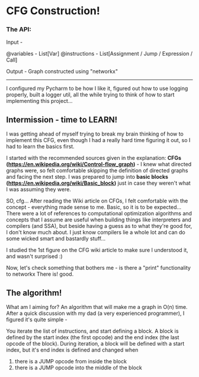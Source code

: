 # CFG Construction!

### The API:

Input - 

@variables - List[Var]
@instructions - List[Assignment / Jump / Expression / Call]

Output - Graph constructed using "networkx" 

------

I configured my Pycharm to be how I like it, figured out how to use logging properly, built a logger util, all the while trying to think of how to start implementing this project...

## Intermission - time to LEARN!

I was getting ahead of myself trying to break my brain thinking of how to implement this CFG, even though I had a really hard time figuring it out, so I had to learn the basics first.

I started with the recommended sources given in the explanation:
**CFGs (https://en.wikipedia.org/wiki/Control-flow_graph)** - I knew what directed graphs were, so felt comfortable skipping the definition of directed graphs and facing the next step.
I was prepared to jump into **basic blocks (https://en.wikipedia.org/wiki/Basic_block)** just in case they weren't what I was assuming they were.

SO, cfg... 
After reading the Wiki article on CFGs, I felt comfortable with the concept - everything made sense to me. Basic, so it is to be expected... There were a lot of references to computational optimization algorithms and concepts that I assume are useful when building things like interpreters and compilers (and SSA), but beside having a guess as to what they're good for, I don't know much about. I just know compilers lie a whole lot and can do some wicked smart and bastardly stuff...

I studied the 1st figure on the CFG wiki article to make sure I understood it, and wasn't surprised :)

Now, let's check something that bothers me - is there a "print" functionality to networkx
There is! good.

## The algorithm!

What am I aiming for? An algorithm that will make me a graph in O(n) time.
After a quick discussion with my dad (a very experienced programmer), I figured it's quite simple - 

You iterate the list of instructions, and start defining a block.
A block is defined by the start index (the first opcode) and the end index (the last opcode of the block).
During iteration, a block will be defined with a start index, but it's end index is defined and changed when

1) there is a JUMP opcode from inside the block
2) there is a JUMP opcode into the middle of the block


